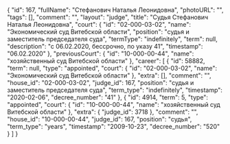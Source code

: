 {
    "id": 167,
    "fullName": "Стефанович Наталья Леонидовна",
    "photoURL": "",
    "tags": [],
    "comment": "",
    "layout": "judge",
    "title": "Судья Стефанович Наталья Леонидовна",
    "court": {
        "id": "02-000-03-02",
        "name": "Экономический суд Витебской области",
        "position": "судья и заместитель председателя суда",
        "termType": "indefinitely",
        "term": null,
        "description": "c 06.02.2020, бессрочно, по указу 41",
        "timestamp": "06.02.2020"
    },
    "previousCourt": {
        "id": "10-000-00-44",
        "name": "хозяйственный суд Витебской области"
    },
    "career": [
        {
            "id": 58882,
            "term": null,
            "type": "appointed",
            "court": {
                "id": "02-000-03-02",
                "name": "Экономический суд Витебской области"
            },
            "extra": [],
            "comment": "",
            "house_id": "02-000-03-02",
            "judge_id": 167,
            "position": "судья и заместитель председателя суда",
            "term_type": "indefinitely",
            "timestamp": "2020-02-06",
            "decree_number": "41"
        },
        {
            "id": 4914,
            "term": 5,
            "type": "appointed",
            "court": {
                "id": "10-000-00-44",
                "name": "хозяйственный суд Витебской области"
            },
            "extra": {
                "judge_id": 3718
            },
            "comment": "",
            "house_id": "10-000-00-44",
            "judge_id": 167,
            "position": "судья",
            "term_type": "years",
            "timestamp": "2009-10-23",
            "decree_number": "520"
        }
    ]
}